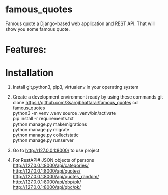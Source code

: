 # famous_quotes
Famous quote  a Django-based web application and REST API. That will show you some famous quote.

# Features:


# Installation

1. Install git,python3, pip3, virtualenv in your operating system
2. Create a development environment ready by using these commands
    git clone https://github.com/3sarojbhattarai/famous_quotes
    cd famous_quotes		
    python3 -m venv .venv
    source .venv/bin/activate		
    pip install -r requirements.txt		
    python manage.py makemigrations		
    python manage.py migrate		
    python manage.py collectstatic		
    python manage.py runserver		
    
 3. Go to http://127.0.0.1:8000/ to use project
 4. For RestAPI# JSON objects of persons
    http://127.0.0.1:8000/api/categories/		
    http://127.0.0.1:8000/api/quotes/		
    http://127.0.0.1:8000/api/quotes_random/	
    http://127.0.0.1:8000/api/qbp/pk/		
    http://127.0.0.1:8000/api/qbc/pk/		
